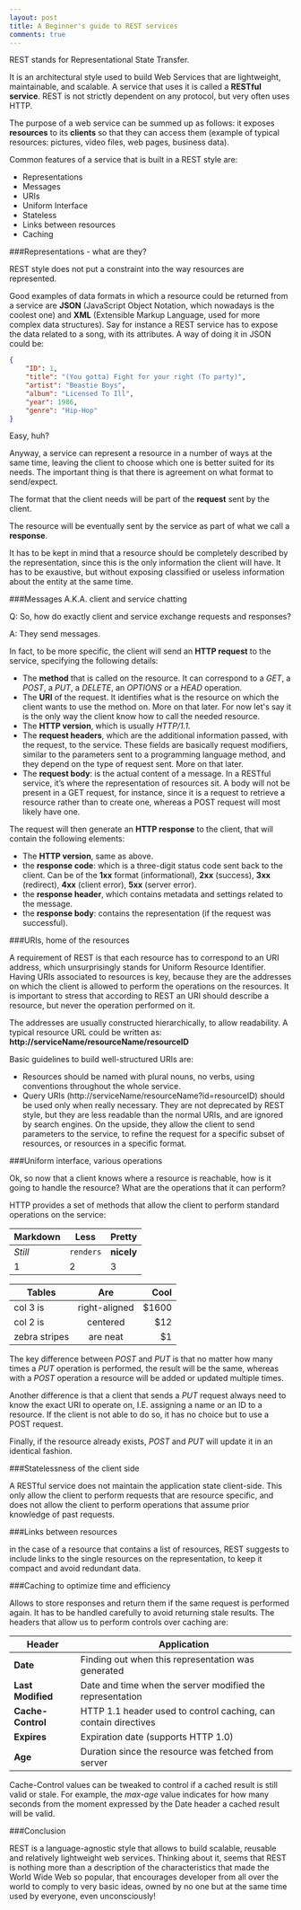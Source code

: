 ```yaml
---
layout: post
title: A Beginner's guide to REST services
comments: true
---
```


REST stands for Representational State Transfer.

It is an architectural style used to build Web Services that are lightweight, maintainable, and scalable. A service that uses it is called a **RESTful service**. REST is not strictly dependent on any protocol, but very often uses HTTP.

The purpose of a web service can be summed up as follows: it exposes **resources** to its **clients** so that they can access them (example of typical resources: pictures, video files, web pages, business data).

Common features of a service that is built in a REST style are:

- Representations
- Messages
- URIs
- Uniform Interface
- Stateless
- Links between resources
- Caching

###Representations - what are they?

REST style does not put a constraint into the way resources are represented.

Good examples of data formats in which a resource could be returned from a service are **JSON** (JavaScript Object Notation, which nowadays is the coolest one) and **XML** (Extensible Markup Language, used for more complex data structures). Say for instance a REST service has to expose the data related to a song, with its attributes. A way of doing it in JSON could be:

```json
{
    "ID": 1,
    "title": "(You gotta) Fight for your right (To party)",
    "artist": "Beastie Boys",
    "album": "Licensed To Ill",
    "year": 1986,
    "genre": "Hip-Hop"
}
```

Easy, huh?

Anyway, a service can represent a resource in a number of ways at the same time, leaving the client to choose which one is better suited for its needs. The important thing is that there is agreement on what format to send/expect.

The format that the client needs will be part of the **request** sent by the client.

The resource will be eventually sent by the service as part of what we call a **response**.

It has to be kept in mind that a resource should be completely described by the representation, since this is the only information the client will have. It has to be exaustive, but without exposing classified or useless information about the entity at the same time.

###Messages A.K.A. client and service chatting

Q: So, how do exactly client and service exchange requests and responses?

A: They send messages.

In fact, to be more specific, the client will send an **HTTP request** to the service, specifying the following details:

- The **method** that is called on the resource. It can correspond to a *GET*, a *POST*, a *PUT*, a *DELETE*, an *OPTIONS* or a *HEAD* operation.
- The **URI** of the request. It identifies what is the resource on which the client wants to use the method on. More on that later. For now let's say it is the only way the client know how to call the needed resource.
- The **HTTP version**, which is usually *HTTP/1.1*.
- The **request headers**, which are the additional information passed, with the request, to the service. These fields are basically request modifiers, similar to the parameters sent to a programming language method, and they depend on the type of request sent. More on that later.
- The **request body**: is the actual content of a message. In a RESTful service, it’s where the representation of resources sit. A body will not be present in a GET request, for instance, since it is a request to retrieve a resource rather than to create one, whereas a POST request will most likely have one.

The request will then generate an **HTTP response** to the client, that will contain the following elements:

- The **HTTP version**, same as above.
- the **response code**: which is a three-digit status code sent back to the client. Can be of the **1xx** format (informational), **2xx** (success), **3xx** (redirect), **4xx** (client error), **5xx** (server error).
- the **response header**, which contains metadata and settings related to the message.
- the **response body**: contains the representation (if the request was successful).

###URIs, home of the resources

A requirement of REST is that each resource has to correspond to an URI address, which unsurprisingly stands for Uniform Resource Identifier. Having URIs associated to resources is key, because they are the addresses on which the client is allowed to perform the operations on the resources. It is important to stress that according to REST an URI should describe a resource, but never the operation performed on it.

The addresses are usually constructed hierarchically, to allow readability. A typical resource URL could be written as:
**http://serviceName/resourceName/resourceID**

Basic guidelines to build well-structured URIs are:

- Resources should be named with plural nouns, no verbs, using conventions throughout the whole service.
- Query URIs (http://serviceName/resourceName?id=resourceID) should be used only when really necessary. They are not deprecated by REST style, but they are less readable than the normal URIs, and are ignored by search engines. On the upside, they allow the client to send parameters to the service, to refine the request for a specific subset of resources, or resources in a specific format.

###Uniform interface, various operations

Ok, so now that a client knows where a resource is reachable, how is it going to handle the resource? What are the operations that it can perform?

HTTP provides a set of methods that allow the client to perform standard operations on the service:

Markdown | Less | Pretty
--- | --- | ---
*Still* | `renders` | **nicely**
1 | 2 | 3

| Tables        | Are           | Cool  |
| ------------- |:-------------:| -----:|
| col 3 is      | right-aligned | $1600 |
| col 2 is      | centered      |   $12 |
| zebra stripes | are neat      |    $1 |



The key difference between *POST* and *PUT* is that no matter how many times a *PUT* operation is performed, the result will be the same, whereas with a *POST* operation a resource will be added or updated multiple times.

Another difference is that a client that sends a *PUT* request always need to know the exact URI to operate on, I.E. assigning a name or an ID to a resource. If the client is not able to do so, it has no choice but to use a POST request.

Finally, if the resource already exists, *POST* and *PUT* will update it in an identical fashion.

###Statelessness of the client side

A RESTful service does not maintain the application state client-side. This only allow the client to perform requests that are resource specific, and does not allow the client to perform operations that assume prior knowledge of past requests.

###Links between resources

in the case of a resource that contains a list of resources, REST suggests to include links to the single resources on the representation, to keep it compact and avoid redundant data.

###Caching to optimize time and efficiency

Allows to store responses and return them if the same request is performed again. It has to be handled carefully to avoid returning stale results. The headers that allow us to perform controls over caching are:

| Header | Application |
|--------|-------------|
| **Date** | Finding out when this representation was generated |
| **Last Modified** | Date and time when the server modified the representation |
| **Cache-Control** | HTTP 1.1 header used to control caching, can contain directives |
| **Expires** | Expiration date (supports HTTP 1.0) |
| **Age** | Duration since the resource was fetched from server |

Cache-Control values can be tweaked to control if a cached result is still valid or stale. For example, the *max-age* value indicates for how many seconds from the moment expressed by the Date header a cached result will be valid.

###Conclusion

REST is a language-agnostic style that allows to build scalable, reusable and relatively lightweight web services. Thinking about it, seems that REST is nothing more than a description of the characteristics that made the World Wide Web so popular, that encourages developer from all over the world to comply to very basic ideas, owned by no one but at the same time used by everyone, even unconsciously!
